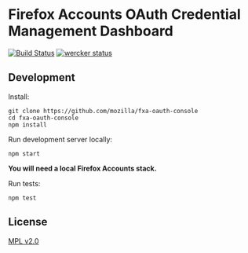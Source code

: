 # Firefox Accounts OAuth Credential Management Dashboard

[![Build Status](https://travis-ci.org/mozilla/fxa-oauth-console.svg?branch=master)](https://travis-ci.org/mozilla/fxa-oauth-console)
[![wercker status](https://app.wercker.com/status/077d2966fcfc67a294a6e4adcf3280de/m "wercker status")](https://app.wercker.com/project/bykey/077d2966fcfc67a294a6e4adcf3280de)

## Development

Install:

```
git clone https://github.com/mozilla/fxa-oauth-console
cd fxa-oauth-console
npm install
```

Run development server locally:

```
npm start
```

**You will need a local Firefox Accounts stack.**

Run tests:

```
npm test
```

## License

[MPL v2.0](LICENSE)
